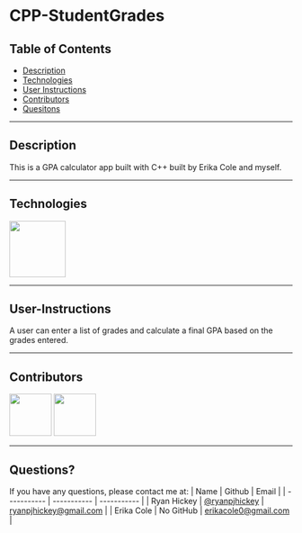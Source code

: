 # CPP-StudentGrades

## Table of Contents

- [Description](#Description)
- [Technologies](#Technologies)
- [User Instructions](#User-Instructions)
- [Contributors](#Contributors)
- [Quesitons](#Questions)

---

## Description

This is a GPA calculator app built with C++ built by Erika Cole and myself.

---

## Technologies

<p float="left">
<img src="https://upload.wikimedia.org/wikipedia/commons/thumb/1/18/ISO_C%2B%2B_Logo.svg/1200px-ISO_C%2B%2B_Logo.svg.png" width="100" height="100">

---

## User-Instructions

A user can enter a list of grades and calculate a final GPA based on the grades entered.

---

## Contributors

[<img src="https://ca.slack-edge.com/T03EP850QMA-U03MKQ6HKB3-2c9d97da4786-512" width="75" height="75">](https://github.com/ryanpjhickey)
[<img src="https://media.licdn.com/dms/image/C5603AQFNxvleGO7jiA/profile-displayphoto-shrink_800_800/0/1646358955654?e=1685577600&v=beta&t=G2X6w2Hmb0AwDVCki5eU_9vgouLW3HuGWH2eksp_Lh4" width="75" height="75">](https://github.com/ryanpjhickey)

---

## Questions?

If you have any questions, please contact me at:
| Name | Github | Email |
| ----------- | ----------- | ----------- |
| Ryan Hickey | [@ryanpjhickey](https://github.com/ryanpjhickey) | ryanpjhickey@gmail.com |
| Erika Cole | No GitHub | erikacole0@gmail.com |
